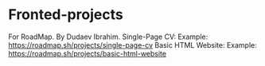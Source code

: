 # Fronted-projects
For RoadMap.
By Dudaev Ibrahim.
Single-Page CV: 
Example: https://roadmap.sh/projects/single-page-cv
Basic HTML Website:
Example: https://roadmap.sh/projects/basic-html-website

